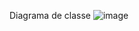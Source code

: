 Diagrama de classe
![image](https://github.com/Heitor-Goncalves/dio-trilha-basico-uml/assets/70611506/4e990430-2bb2-4da6-8117-838642d78dc1)
